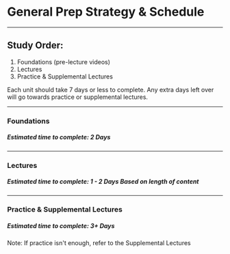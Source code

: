 # General Prep Strategy & Schedule

---

## Study Order:
1. Foundations (pre-lecture videos)
2. Lectures
3. Practice & Supplemental Lectures

Each unit should take 7 days or less to complete. Any extra days left over will go towards practice or supplemental lectures.

---

### Foundations
##### Estimated time to complete: 2 Days

---

### Lectures
##### Estimated time to complete: 1 - 2 Days Based on length of content

---

### Practice & Supplemental Lectures
##### Estimated time to complete: 3+ Days
Note: If practice isn't enough, refer to the Supplemental Lectures
